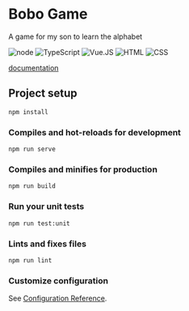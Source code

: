 # Bobo Game
A game for my son to learn the alphabet

![node](https://img.shields.io/badge/-Node.JS-56ab36) 
![TypeScript](https://img.shields.io/badge/-TypeScript-2e91d3)
![Vue.JS](https://img.shields.io/badge/-Vue.JS-63c399)
![HTML](https://img.shields.io/badge/-HTML-e54c21)
![CSS](https://img.shields.io/badge/-CSS-264de4)

[documentation](./readme.d/documentation.md)


## Project setup
```
npm install
```

### Compiles and hot-reloads for development
```
npm run serve
```

### Compiles and minifies for production
```
npm run build
```

### Run your unit tests
```
npm run test:unit
```

### Lints and fixes files
```
npm run lint
```

### Customize configuration
See [Configuration Reference](https://cli.vuejs.org/config/).
